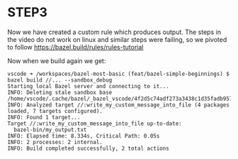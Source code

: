 # STEP3

Now we have created a custom rule which produces output.
The steps in the video do not work on linux and similar steps were failing, so we pivoted to follow https://bazel.build/rules/rules-tutorial

Now when we build again we get:

```
vscode ➜ /workspaces/bazel-most-basic (feat/bazel-simple-beginnings) $ bazel build //... --sandbox_debug
Starting local Bazel server and connecting to it...
INFO: Deleting stale sandbox base /home/vscode/.cache/bazel/_bazel_vscode/4f2d5c74adf273a3438c1d35fadb957f/sandbox
INFO: Analyzed target //:write_my_custom_message_into_file (4 packages loaded, 7 targets configured).
INFO: Found 1 target...
Target //:write_my_custom_message_into_file up-to-date:
  bazel-bin/my_output.txt
INFO: Elapsed time: 8.334s, Critical Path: 0.05s
INFO: 2 processes: 2 internal.
INFO: Build completed successfully, 2 total actions
```
